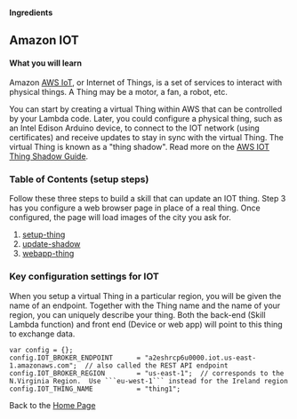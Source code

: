 #### Ingredients
## Amazon IOT <a id="title"></a>

#### What you will learn

Amazon [AWS IoT](https://aws.amazon.com/iot), or Internet of Things, is a set of services to interact with physical things.
A Thing may be a motor, a fan, a robot, etc.

You can start by creating a virtual Thing within AWS that can be controlled by your Lambda code.
Later, you could configure a physical thing, such as an Intel Edison Arduino device, to connect to the IOT network (using certificates) and receive updates to stay in sync with the virtual Thing.
The virtual Thing is known as a "thing shadow".  Read more on the [AWS IOT Thing Shadow Guide](http://docs.aws.amazon.com/iot/latest/developerguide/using-thing-shadows.html).

### Table of Contents (setup steps)
Follow these three steps to build a skill that can update an IOT thing.  Step 3 has you configure a web browser page in place of a real thing.  Once configured, the page will load images of the city you ask for.

1. [setup-thing](./step-1.md#title)
1. [update-shadow](./step-2.md#title)
1. [webapp-thing](./step-5.md#title)



### Key configuration settings for IOT

When you setup a virtual Thing in a particular region, you will be given the name of an endpoint.
Together with the Thing name and the name of your region, you can uniquely describe your thing.  Both the back-end (Skill Lambda function) and front end (Device or web app) will point to this thing to exchange data.

```
var config = {};
config.IOT_BROKER_ENDPOINT      = "a2eshrcp6u0000.iot.us-east-1.amazonaws.com";  // also called the REST API endpoint
config.IOT_BROKER_REGION        = "us-east-1";  // corresponds to the N.Virginia Region.  Use ```eu-west-1``` instead for the Ireland region
config.IOT_THING_NAME           = "thing1";

```



Back to the [Home Page](../../README.md#title)

